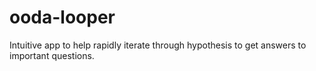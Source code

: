 # ooda-looper
Intuitive app to help rapidly iterate through hypothesis to get answers to important questions.

